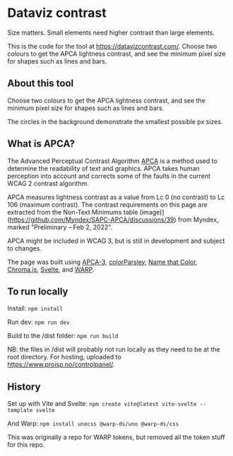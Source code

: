 # Dataviz contrast

Size matters. Small elements need higher contrast than large elements.

This is the code for the tool at https://datavizcontrast.com/. Choose two colours to get the APCA lightness contrast, and see the minimum pixel size for shapes such as lines and bars.

## About this tool
Choose two colours to get the APCA lightness contrast, and see the minimum pixel size for shapes such as lines and bars.

The circles in the background demonstrate the smallest possible px sizes.

## What is APCA?
The Advanced Perceptual Contrast Algorithm [APCA](https://git.apcacontrast.com/documentation/APCAeasyIntro) is a method used to determine the readability of text and graphics. APCA takes human perception into account and corrects some of the faults in the current WCAG 2 contrast algorithm.

APCA measures lightness contrast as a value from Lc 0 (no contrast) to Lc 106 (maximum contrast). The contrast requirements on this page are extracted from [](https://github.com/Myndex/SAPC-APCA/discussions/39)the Non-Text Minimums table (image)](https://github.com/Myndex/SAPC-APCA/discussions/39) from Myndex, marked "Preliminary – Feb 2, 2022".

APCA might be included in WCAG 3, but is still in development and subject to changes.

The page was built using [APCA-3](https://www.npmjs.com/package/apca-w3), [colorParsley](https://github.com/Myndex/colorparsley/), [Name that Color](https://chir.ag/projects/ntc/), [Chroma.js](https://www.npmjs.com/package/chroma-js), [Svelte](https://svelte.dev/), and [WARP](https://warp-ds.github.io/tech-docs/).

## To run locally
Install:
`npm install`

Run dev:
`npm run dev`

Build to the /dist folder:
`npm run build`

NB: the files in /dist will probably not run locally as they need to be at the root directory. For hosting, uploaded to https://www.proisp.no/controlpanel/.

## History
Set up with Vite and Svelte:
`npm create vite@latest vite-svelte --template svelte`

And Warp:
`npm install unocss @warp-ds/uno @warp-ds/css`

This was originally a repo for WARP tokens, but removed all the token stuff for this repo.